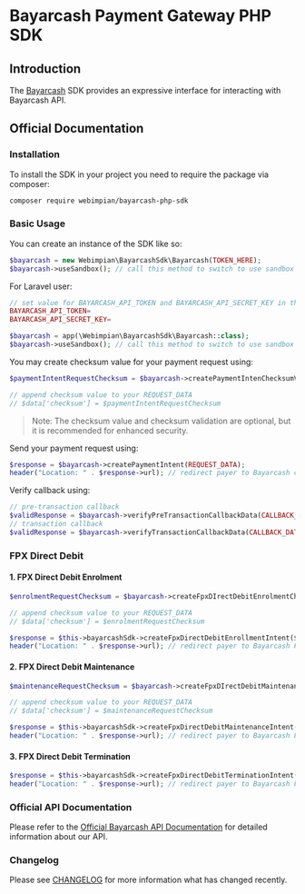 # Bayarcash Payment Gateway PHP SDK

## Introduction

The [Bayarcash](https://bayarcash.com/) SDK provides an expressive interface for interacting with Bayarcash API.

## Official Documentation

### Installation

To install the SDK in your project you need to require the package via composer:

```bash
composer require webimpian/bayarcash-php-sdk
```

### Basic Usage

You can create an instance of the SDK like so:

```php
$bayarcash = new Webimpian\BayarcashSdk\Bayarcash(TOKEN_HERE);
$bayarcash->useSandbox(); // call this method to switch to use sandbox
```

For Laravel user:

```php
// set value for BAYARCASH_API_TOKEN and BAYARCASH_API_SECRET_KEY in the .env file
BAYARCASH_API_TOKEN=
BAYARCASH_API_SECRET_KEY=
```

```php
$bayarcash = app(\Webimpian\BayarcashSdk\Bayarcash::class);
$bayarcash->useSandbox(); // call this method to switch to use sandbox
```

You may create checksum value for your payment request using:

```php
$paymentIntentRequestChecksum = $bayarcash->createPaymentIntenChecksumValue(API_SECRET_KEY, REQUEST_DATA); 

// append checksum value to your REQUEST_DATA
// $data['checksum'] = $paymentIntentRequestChecksum
```

>Note: The checksum value and checksum validation are optional, but it is recommended for enhanced security.

Send your payment request using:

```php
$response = $bayarcash->createPaymentIntent(REQUEST_DATA);
header("Location: " . $response->url); // redirect payer to Bayarcash checkout page.
```

Verify callback using:

```php
// pre-transaction callback
$validResponse = $bayarcash->verifyPreTransactionCallbackData(CALLBACK_DATA, API_SECRET_KEY);
// transaction callback
$validResponse = $bayarcash->verifyTransactionCallbackData(CALLBACK_DATA, API_SECRET_KEY);
```

### FPX Direct Debit

#### 1. FPX Direct Debit Enrolment

```php
$enrolmentRequestChecksum = $bayarcash->createFpxDIrectDebitEnrolmentChecksumValue(API_SECRET_KEY, REQUEST_DATA); 

// append checksum value to your REQUEST_DATA
// $data['checksum'] = $enrolmentRequestChecksum

$response = $this->bayarcashSdk->createFpxDirectDebitEnrollmentIntent($data);
header("Location: " . $response->url); // redirect payer to Bayarcash Fpx Direct Debit enrolment page.
```

#### 2. FPX Direct Debit Maintenance

```php
$maintenanceRequestChecksum = $bayarcash->createFpxDIrectDebitMaintenanceChecksumValue(API_SECRET_KEY, REQUEST_DATA); 

// append checksum value to your REQUEST_DATA
// $data['checksum'] = $maintenanceRequestChecksum

$response = $this->bayarcashSdk->createFpxDirectDebitMaintenanceIntent($data);
header("Location: " . $response->url); // redirect payer to Bayarcash Fpx Direct Debit maintenance page.
```

#### 3. FPX Direct Debit Termination

```php
$response = $this->bayarcashSdk->createFpxDirectDebitTerminationIntent($data);
header("Location: " . $response->url); // redirect payer to Bayarcash Fpx Direct Debit termination page.
```

### Official API Documentation

Please refer to the [Official Bayarcash API Documentation](https://api.webimpian.support/bayarcash) for detailed information about our API.

### Changelog

Please see [CHANGELOG](CHANGELOG.md) for more information what has changed recently.

